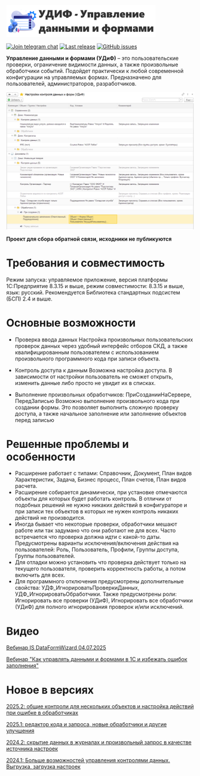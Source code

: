 [![Управление данными и формами - УДиФ](logo_text.png)](https://infostart.ru/marketplace/udif/)

[![Join telegram chat](https://img.shields.io/badge/chat-telegram-blue?style=flat&logo=telegram)](https://t.me/udif_1c83) 
[![Last release](https://img.shields.io/github/v/release/Evg-lylyk/udif?include_prereleases&label=last%20release&style=badge)](https://github.com/Evg-lylyk/udif/releases/latest)
[![GitHub issues](https://img.shields.io/github/issues-raw/Evg-lylyk/udif?style=badge)](https://github.com/Evg-lylyk/udif/issues)

**Управление данными и формами (УДиФ)** – это пользовательские проверки, ограничение видимости данных, а также произвольные обработчики событий. Подойдет практически к любой современной конфигурации на управляемых формах. Предназначено для пользователей, администраторов, разработчиков.

![Картинка](udif.png)

**Проект для сбора обратной связи, исходники не публикуются**

# Требования и совместимость
Режим запуска: управляемое приложение, версия платформы 1С:Предприятие 8.3.15 и выше, режим совместимости: 8.3.15 и выше, язык: русский.
Рекомендуется Библиотека стандартных подсистем (БСП) 2.4 и выше.

# Основные возможности
* Проверка ввода данных
Настройка произвольных пользовательских проверок данных через удобный интерфейс отборов СКД, а также квалифицированным пользователем с использованием произвольного программного кода при записи объекта.
 
* Контроль доступа к данным
Возможна настройка доступа. В зависимости от настройки пользователь не сможет открыть, изменить данные либо просто не увидит их в списках.
 
* Выполнение произвольных обработчиков: ПриСозданииНаСервере, ПередЗаписью
Возможно выполнение произвольного кода при создании формы. Это позволяет выполнить сложную проверку доступа, а также начальное заполнение или заполнение объектов перед записью

# Решенные проблемы и особенности
* Расширение работает с типами: Справочник, Документ, План видов Характеристик, Задача, Бизнес процесс, План счетов, План видов расчета. 
* Расширение собирается динамически, при установке отмечаются объекты для которых будет работать контроль. В отличии от подобных решений не нужно никаких действий в конфигураторе и при записи тех объектов в которых не нужен контроль никаких действий не производится.
* Иногда бывает что некоторые проверки, обработчики мешают работе или так задумано что они работают не для всех. Часто встречается что проверка должна идти с какой-то даты. Предусмотрены варианты исключения/включения действия на пользователей: Роль, Пользователь, Профили, Группы доступа, Группы пользователей.
* Для отладки можно установить что проверка действует только на текущего пользователя, проверить корректность работы, а потом включить для всех.
* Для программного отключения предусмотрены дополнительные свойства: УДФ_ИгнорироватьПроверкиДанных, УДФ_ИгнорироватьОбработчики. Также предусмотрены роли: Игнорировать все проверки (УДиФ), Игнорировать все обработчики (УДиФ) для полного игнорирования проверок и/или исключений.

# Видео
[Вебинар IS DataFormWizard 04.07.2025](https://rutube.ru/video/6bbf8f62a00a5b74523b356c22a9a2cb/)

[Вебинар "Как управлять данными и формами в 1С и избежать ошибок заполнения"](https://www.youtube.com/watch?v=U6cENp94ogA)
 
# Новое в версиях 
[2025.2: общие контроли для нескольких объектов и настройка действий при ошибке в обработчиках](https://infostart.ru/journal/news/mir-1s/infostart-dataformwizard-2025-2-obshchie-kontroli-dlya-neskolkikh-obektov-i-nastroyka-deystviy-pri-o_2388912/)

[2025.1: редактор кода и запроса, новые обработчики и другие улучшения](https://infostart.ru/journal/news/mir-1s/infostart-dataformwizard-2025-1-redaktor-koda-i-zaprosa-novye-obrabotchiki-i-drugie-uluchsheniya_2291828/)

[2024.2: скрытие данных в журналах и произвольный запрос в качестве источника настроек](https://infostart.ru/journal/news/mir-1s/infostart-dataformwizard-2024-2-skrytie-dannykh-v-zhurnalakh-i-proizvolnyy-zapros-v-kachestve-istoch_2162794/)

[2024.1: Больше возможностей управления контролями данных. Выгрузка, загрузка настроек](https://infostart.ru/journal/news/mir-1s/infostart-udif-2024-1-bolshe-vozmozhnostey-upravleniya-kontrolyami-dannykh-vygruzka-zagruzka-nastroe_2077290)


